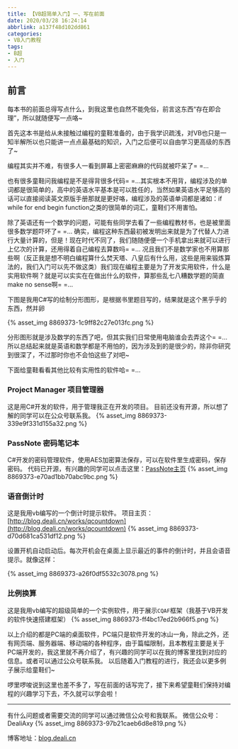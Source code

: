 ```yaml
---
title: 【VB超简单入门】一、写在前面
date: 2020/03/28 16:24:14
abbrlink: a137f48d102dd861
categories:
- VB入门教程
tags:
- B超
- 入门
---
```

## 前言
每本书的前面总得写点什么，到我这里也自然不能免俗，前言这东西“存在即合理”，所以就随便写一点咯~

首先这本书是给从未接触过编程的童鞋准备的，由于我学识疏浅，对VB也只是一知半解所以也只能讲一点点最基础的知识，入门之后便可以自由学习更高级的东西了~

编程其实并不难，有很多人一看到屏幕上密密麻麻的代码就被吓呆了= =…

也有很多童鞋问我编程是不是得背很多代码= =…其实根本不用背，编程涉及的单词都是很简单的，高中的英语水平基本是可以胜任的，当然如果英语水平足够高的话可以直接阅读英文原版手册那就是更好咯，编程涉及的英语单词都是诸如：if while for end begin function之类的很简单的词汇，童鞋们不用害怕。

除了英语还有一个数学的问题，可能有些同学去看了一些编程教材书，也是被里面很多数学题吓坏了= =… 确实，编程这种东西最初被发明出来就是为了代替人力进行大量计算的，但是！现在时代不同了，我们随随便便一个手机拿出来就可以进行上亿次的计算，还用得着自己编程去算数吗= =… 况且我们不是数学家也不用算那些啊（反正我是想不明白编程算什么焚天塔、八皇后有什么用，这些是用来锻炼算法的，我们入门可以先不做这类）我们现在编程主要是为了开发实用软件，什么是实用软件啊？就是可以实实在在做出什么的软件，算那些乱七八糟数学题的简直make no sense啊= =…

下图是我用C#写的绘制分形图形，是根据书里题目写的，结果就是这个黑乎乎的东西，然并卵

{% asset_img 8869373-1c9ff82c27e013fc.png %}

分形图形就是涉及数学的东西了吧，但其实我们日常使用电脑谁会去弄这个= =… 所以总结起来就是英语和数学都是不用怕的，因为涉及到的是很少的，除非你研究到很深了，不过那时你也不会怕这些了对吧~

下面给童鞋看看其他比较有实用性的软件哈= =…

### Project Manager 项目管理器
这是用C#开发的软件，用于管理我正在开发的项目。
目前还没有开源，所以想了解的同学可以在公众号联系我。
{% asset_img 8869373-339e9f331d155a32.png %}

### PassNote 密码笔记本
C#开发的密码管理软件，使用AES加密算法保存，可以在软件里生成密码，保存密码。
代码已开源，有兴趣的同学可以点击这里：[PassNote主页](https://deali-axy.github.io/PassNote/)
{% asset_img 8869373-e70ad1bb70abc9bc.png %}


### 语音倒计时
这是我用vb编写的一个倒计时提示软件。
项目主页：[http://blog.deali.cn/works/qcountdown](http://blog.deali.cn/works/qcountdown)
{% asset_img 8869373-d70d681ca531df12.png %}

设置开机自动启动后。每次开机会在桌面上显示最近的事件的倒计时，并且会语音提示。就像这样：

{% asset_img 8869373-a26f0df5532c3078.png %}

### 比例换算
这是我用vb编写的超级简单的一个实例软件，用于展示`CQAF`框架（我基于VB开发的软件快速搭建框架）
{% asset_img 8869373-ff4bc17ed2b966f5.png %}

以上介绍的都是PC端的桌面软件，PC端只是软件开发的冰山一角，除此之外，还有网页端、服务器端、移动端的各种程序，由于篇幅限制，且本教程主要是关于PC端开发的，我这里就不再介绍了，有兴趣的同学可以在我的博客里找到对应的信息。或者可以通过公众号联系我。
以后随着入门教程的进行，我还会以更多例子展示给童鞋们~


啰里啰唆说到这里也差不多了，写在前面的话写完了，接下来希望童鞋们保持对编程的兴趣学习下去，不久就可以学会啦！

-----------------
有什么问题或者需要交流的同学可以通过微信公众号和我联系。
微信公众号：DealiAxy
{% asset_img 8869373-97b21caeb6d8e819.png %}

博客地址：[blog.deali.cn](http://blog.deali.cn)
